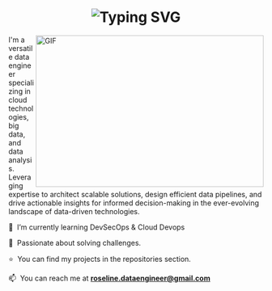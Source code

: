 <h1 align="center">
  <img src="https://readme-typing-svg.demolab.com?font=Fira+Code&pause=1000&color=F7AA22&center=true&vCenter=true&random=false&width=435&lines=Hi%2C+I'm+Sneha+Roseline+Augustine!" alt="Typing SVG">
</h1>

<img align="right" alt="GIF" src="https://dev-to-uploads.s3.amazonaws.com/i/d4tvukbt5mra37cvwklk.gif?raw=true" width="450" height="300"/>

I'm a versatile data engineer specializing in cloud technologies, big data, and data analysis. Leveraging expertise to architect scalable solutions, design efficient data pipelines, and drive actionable insights for informed decision-making in the ever-evolving landscape of data-driven technologies.

🌱 &nbsp;I’m currently learning DevSecOps & Cloud Devops

🧩 &nbsp;Passionate about solving challenges.

⭐ &nbsp;You can find my projects in the repositories section.

📫 &nbsp;You can reach me at **roseline.dataengineer@gmail.com**


<!---
sneha-roseline/sneha-roseline is a ✨ special ✨ repository because its `README.md` (this file) appears on your GitHub profile.
You can click the Preview link to take a look at your changes.
--->
